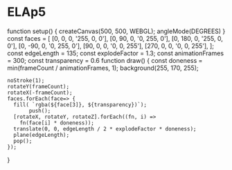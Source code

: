 # ELAp5
function setup() {
  createCanvas(500, 500, WEBGL);
  angleMode(DEGREES)
}
const faces = [
  [0,   0, 0, '255, 0, 0'],
  [0,  90, 0, '0, 255, 0'],
  [0, 180, 0, '255, 0, 0'],
  [0, -90, 0, '0, 255, 0'],
  [90,  0, 0, '0, 0, 255'],
  [270, 0, 0, '0, 0, 255'],
  ];
const edgeLength = 135;
const explodeFactor = 1.3;
const animationFrames = 300;
const transparency = 0.6
  function draw() {
    const doneness = min(frameCount / animationFrames, 1);
    background(255, 170, 255);
  
    noStroke(1);
    rotateY(frameCount);
    rotateX(-frameCount);
    faces.forEach(face=> {
      fill( `rgba(${face[3]}, ${transparency})`);
           push();
      [rotateX, rotateY, rotateZ].forEach((fn, i) => 
        fn(face[i] * doneness)); 
      translate(0, 0, edgeLength / 2 * explodeFactor * doneness);
      plane(edgeLength);
      pop();
    });
  }
